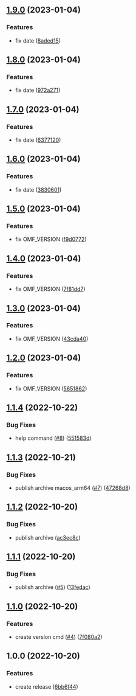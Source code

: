 ## [1.9.0](https://github.com/victorsalaun/ohmyflux/compare/v1.8.0...v1.9.0) (2023-01-04)


### Features

* fix date ([8aded15](https://github.com/victorsalaun/ohmyflux/commit/8aded15c0d6a2db5212ba1743b7588db7943e318))

## [1.8.0](https://github.com/victorsalaun/ohmyflux/compare/v1.7.0...v1.8.0) (2023-01-04)


### Features

* fix date ([972a271](https://github.com/victorsalaun/ohmyflux/commit/972a271b0c7ae674f1a35c6f80d62a1dbd73dcbb))

## [1.7.0](https://github.com/victorsalaun/ohmyflux/compare/v1.6.0...v1.7.0) (2023-01-04)


### Features

* fix date ([6377120](https://github.com/victorsalaun/ohmyflux/commit/637712058e0c83671d9b8e1281e5cca1b0176a17))

## [1.6.0](https://github.com/victorsalaun/ohmyflux/compare/v1.5.0...v1.6.0) (2023-01-04)


### Features

* fix date ([3830601](https://github.com/victorsalaun/ohmyflux/commit/3830601b592f008deb99fc2444c5e3befe96605e))

## [1.5.0](https://github.com/victorsalaun/ohmyflux/compare/v1.4.0...v1.5.0) (2023-01-04)


### Features

* fix OMF_VERSION ([f9d0772](https://github.com/victorsalaun/ohmyflux/commit/f9d07727b9244e999af4f6b78608531be463573f))

## [1.4.0](https://github.com/victorsalaun/ohmyflux/compare/v1.3.0...v1.4.0) (2023-01-04)


### Features

* fix OMF_VERSION ([7f81dd7](https://github.com/victorsalaun/ohmyflux/commit/7f81dd7ef8393f12041fdec326f3579129da73e5))

## [1.3.0](https://github.com/victorsalaun/ohmyflux/compare/v1.2.0...v1.3.0) (2023-01-04)


### Features

* fix OMF_VERSION ([43cda40](https://github.com/victorsalaun/ohmyflux/commit/43cda404f1b2608b92ba824d2faf64390481162f))

## [1.2.0](https://github.com/victorsalaun/ohmyflux/compare/v1.1.4...v1.2.0) (2023-01-04)


### Features

* fix OMF_VERSION ([5651862](https://github.com/victorsalaun/ohmyflux/commit/5651862657374b4babbdb0607ae1be10ce1b682c))

## [1.1.4](https://github.com/victorsalaun/ohmyflux/compare/v1.1.3...v1.1.4) (2022-10-22)


### Bug Fixes

* help command ([#8](https://github.com/victorsalaun/ohmyflux/issues/8)) ([551583d](https://github.com/victorsalaun/ohmyflux/commit/551583d579512b3df6d8936d415fac00bb636e04))

## [1.1.3](https://github.com/victorsalaun/ohmyflux/compare/v1.1.2...v1.1.3) (2022-10-21)


### Bug Fixes

* publish archive macos_arm64 ([#7](https://github.com/victorsalaun/ohmyflux/issues/7)) ([47268d8](https://github.com/victorsalaun/ohmyflux/commit/47268d8f511442b8e4e587f4dc81fb651be24e84))

## [1.1.2](https://github.com/victorsalaun/ohmyflux/compare/v1.1.1...v1.1.2) (2022-10-20)


### Bug Fixes

* publish archive ([ac3ec8c](https://github.com/victorsalaun/ohmyflux/commit/ac3ec8c449000df76f1070e6892d8362c2c5b0ae))

## [1.1.1](https://github.com/victorsalaun/ohmyflux/compare/v1.1.0...v1.1.1) (2022-10-20)


### Bug Fixes

* publish archive ([#5](https://github.com/victorsalaun/ohmyflux/issues/5)) ([13fedac](https://github.com/victorsalaun/ohmyflux/commit/13fedac541dc685e2d22f981436b61755ab48791))

## [1.1.0](https://github.com/victorsalaun/ohmyflux/compare/v1.0.0...v1.1.0) (2022-10-20)


### Features

* create version cmd ([#4](https://github.com/victorsalaun/ohmyflux/issues/4)) ([7f080a2](https://github.com/victorsalaun/ohmyflux/commit/7f080a2d2a84f73734799b79874b073a63748620))

## 1.0.0 (2022-10-20)


### Features

* create release ([6bb6f44](https://github.com/victorsalaun/ohmyflux/commit/6bb6f44add5021cde89eea4c90989dc1faf01d67))
